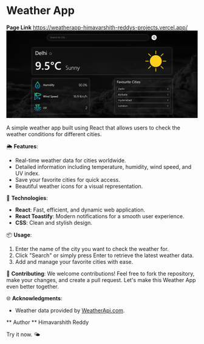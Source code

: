 # Weather App
**Page Link**
https://weatherapp-himavarshith-reddys-projects.vercel.app/
![Weather App Screenshot](screenshot.png)

A simple weather app built using React that allows users to check the weather conditions for different cities.

🌦️ **Features**:
- Real-time weather data for cities worldwide.
- Detailed information including temperature, humidity, wind speed, and UV index.
- Save your favorite cities for quick access.
- Beautiful weather icons for a visual representation.

🚀 **Technologies**:
- **React**: Fast, efficient, and dynamic web application.
- **React Toastify**: Modern notifications for a smooth user experience.
- **CSS**: Clean and stylish design.

📦 **Usage**:
1. Enter the name of the city you want to check the weather for.
2. Click "Search" or simply press Enter to retrieve the latest weather data.
3. Add and manage your favorite cities with ease.

🤝 **Contributing**:
We welcome contributions! Feel free to fork the repository, make your changes, and create a pull request. Let's make this Weather App even better together.


🌐 **Acknowledgments**:
- Weather data provided by [WeatherApi.com](https://www.weatherapi.com/).

** Author **
Himavarshith Reddy

Try it now. 🌤️

